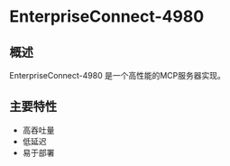 # EnterpriseConnect-4980

## 概述

EnterpriseConnect-4980 是一个高性能的MCP服务器实现。

## 主要特性

- 高吞吐量
- 低延迟
- 易于部署
